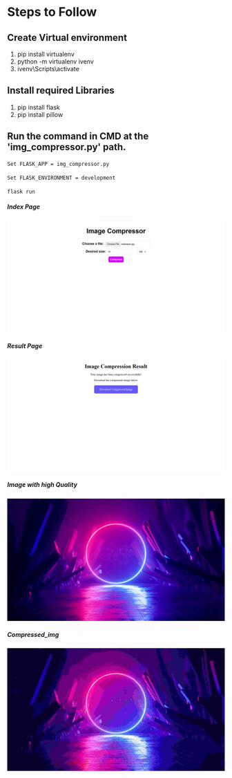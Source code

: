 # **Steps to Follow**

## Create Virtual environment

1. pip install virtualenv
2. python -m virtualenv ivenv
3. ivenv\Scripts\activate

## Install required Libraries

1. pip install flask
2. pip install pillow

## Run the command in CMD at the 'img_compressor.py' path.

    Set FLASK_APP = img_compressor.py

    Set FLASK_ENVIRONMENT = development

    flask run



##### Index Page

![1681604164113](image/readme/1681604164113.png)

##### Result Page

![1681604195230](image/readme/1681604195230.png)

##### Image with high Quality

![1681603872763](image/readme/1681603872763.png)

##### Compressed_img

![1681603856256](image/readme/1681603856256.png)
